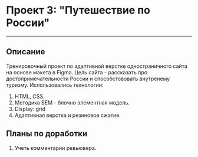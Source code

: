 
# Проект 3: "Путешествие по России"

------

## Описание
Тренировочный проект по адаптивной верстке одностраничного сайта на основе макета в Figma. Цель сайта - рассказать про достопримечательности России и способстововать внутренему туризму.
Использовались технологии:
1. HTML, CSS.
2. Методика БЕМ - блочно элементная модель.
3. Display: grid
4. Адаптивная верстка и резиновое сжатие.

## Планы по доработки
1. Учеть комментарии ревьювера.



